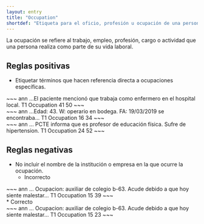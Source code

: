 ```yaml
---
layout: entry
title: "Occupation"
shortdef: "Etiqueta para el oficio, profesión u ocupación de una persona."
---
```


La ocupación se refiere al trabajo, empleo, profesión, cargo o actividad que una persona realiza como parte de su vida laboral.

## Reglas positivas

* Etiquetar términos que hacen referencia directa a ocupaciones específicas.

<div class="annotation-correct" markdown="1">
~~~ ann
...El paciente mencionó que trabaja como enfermero en el hospital local.
T1 Occupation 41 50 
~~~
</div>

<div class="annotation-correct" markdown="1">
~~~ ann
...Edad: 43. W: operario en bodega. FA: 19/03/2019 se encontraba...
T1 Occupation 16 34 
~~~
</div>

<div class="annotation-correct" markdown="1">
~~~ ann
... PCTE informa que es profesor de educación física. Sufre de hipertension.
T1 Occupation 24 52 
~~~
</div>

## Reglas negativas

* No incluir el nombre de la institución o empresa en la que ocurre la ocupación.
  * Incorrecto
<div class="annotation-incorrect" markdown="1">
~~~ ann
... Ocupacion: auxiliar de colegio b-63. Acude debido a que hoy siente malestar...
T1 Occupation 15 39 
~~~
</div>
    * Correcto
<div class="annotation-correct" markdown="1">
~~~ ann
... Ocupacion: auxiliar de colegio b-63. Acude debido a que hoy siente malestar...
T1 Occupation 15 23 
~~~
</div>
